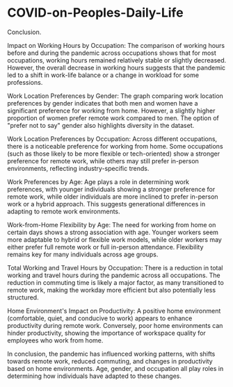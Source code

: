 # COVID-on-Peoples-Daily-Life
Conclusion. 

Impact on Working Hours by Occupation: The comparison of working hours before and during the pandemic across occupations shows that for most occupations, working hours remained relatively stable or slightly decreased. However, the overall decrease in working hours suggests that the pandemic led to a shift in work-life balance or a change in workload for some professions.

Work Location Preferences by Gender: The graph comparing work location preferences by gender indicates that both men and women have a significant preference for working from home. However, a slightly higher proportion of women prefer remote work compared to men. The option of "prefer not to say" gender also highlights diversity in the dataset.

Work Location Preferences by Occupation: Across different occupations, there is a noticeable preference for working from home. Some occupations (such as those likely to be more flexible or tech-oriented) show a stronger preference for remote work, while others may still prefer in-person environments, reflecting industry-specific trends.

Work Preferences by Age: Age plays a role in determining work preferences, with younger individuals showing a stronger preference for remote work, while older individuals are more inclined to prefer in-person work or a hybrid approach. This suggests generational differences in adapting to remote work environments.

Work-from-Home Flexibility by Age: The need for working from home on certain days shows a strong association with age. Younger workers seem more adaptable to hybrid or flexible work models, while older workers may either prefer full remote work or full in-person attendance. Flexibility remains key for many individuals across age groups.

Total Working and Travel Hours by Occupation: There is a reduction in total working and travel hours during the pandemic across all occupations. The reduction in commuting time is likely a major factor, as many transitioned to remote work, making the workday more efficient but also potentially less structured.

Home Environment's Impact on Productivity: A positive home environment (comfortable, quiet, and conducive to work) appears to enhance productivity during remote work. Conversely, poor home environments can hinder productivity, showing the importance of workspace quality for employees who work from home.

In conclusion, the pandemic has influenced working patterns, with shifts towards remote work, reduced commuting, and changes in productivity based on home environments. Age, gender, and occupation all play roles in determining how individuals have adapted to these changes.
